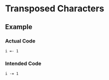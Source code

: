 Transposed Characters
=====================

Example
-------

### Actual Code

    i =- 1
    
### Intended Code

    i -= 1
